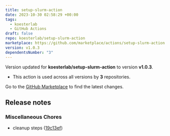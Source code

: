 ```yaml
---
title: setup-slurm-action
date: 2023-10-30 02:58:29 +00:00
tags:
  - koesterlab
  - GitHub Actions
draft: false
repo: koesterlab/setup-slurm-action
marketplace: https://github.com/marketplace/actions/setup-slurm-action
version: v1.0.3
dependentsNumber: "3"
---
```



Version updated for **koesterlab/setup-slurm-action** to version **v1.0.3**.
- This action is used across all versions by **3** repositories.

Go to the [GitHub Marketplace](https://github.com/marketplace/actions/setup-slurm-action) to find the latest changes.

## Release notes



### Miscellaneous Chores

* cleanup steps ([19c13ef](https://www.github.com/koesterlab/setup-slurm-action/commit/19c13effce7365c3999e4642c7e9b4feda9c6d49))

